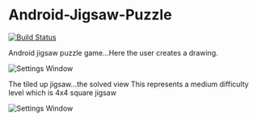 Android-Jigsaw-Puzzle
=====================

[![Build Status](https://travis-ci.org/julesbond007/Android-Jigsaw-Puzzle.svg)](https://travis-ci.org/julesbond007/Android-Jigsaw-Puzzle)

Android jigsaw puzzle game...Here the user creates a drawing.

![Settings Window](https://raw.github.com/julesbond007/Android-Jigsaw-Puzzle/master/docs/screenshots/original_drawing.png)


The tiled up jigsaw...the solved view
This represents a medium difficulty level which is 4x4 square jigsaw

![Settings Window](https://raw.github.com/julesbond007/Android-Jigsaw-Puzzle/master/docs/screenshots/tiled_jigsaw.png)
